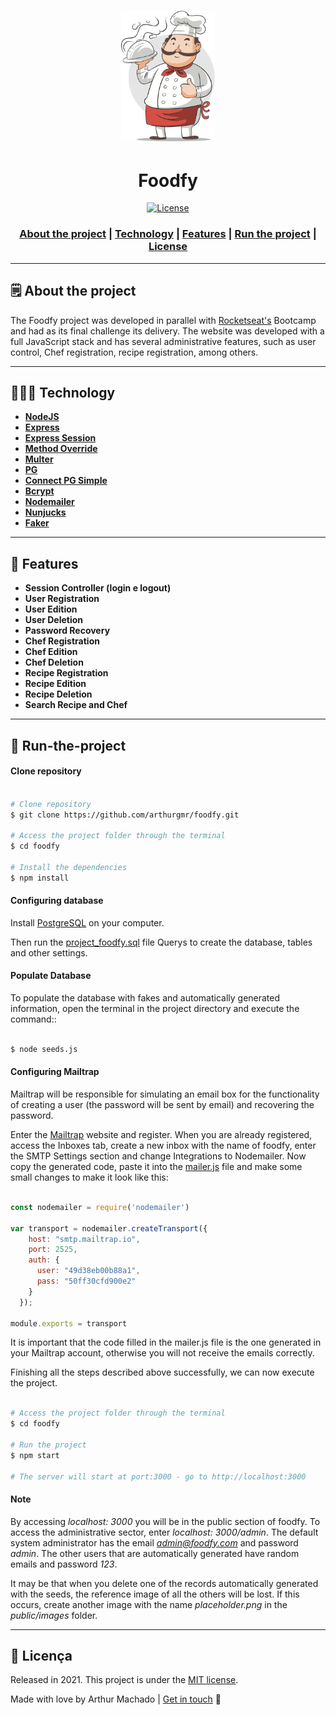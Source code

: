 <h1 align="center">
    <img alt="Chef" src="./public/assets/chef.png" width="150px" />
</h1>

<h1 align="center">Foodfy</h1>

<p align="center">
  <a href="LICENSE" >
<img alt="License" src="https://img.shields.io/badge/license-MIT-%23F8952D">
  </a>
</p>

<h3 align="center">  
  <a href="#-about-the-project">About the project</a> |
  <a href="#-technology">Technology</a> | 
  <a href="#-features">Features</a> | 
  <a href="#-run-the-project">Run the project</a> | 
  <a href="#-license">License</a> 
</h3>

---

## 🗒 About the project <a name="-about-the-project" style="text-decoration:none"></a>

The Foodfy project was developed in parallel with [Rocketseat's](https://rocketseat.com.br/) Bootcamp and had as its final challenge its delivery. The website was developed with a full JavaScript stack and has several administrative features, such as user control, Chef registration, recipe registration, among others.

---

## 👨🏻‍💻 Technology <a name="-technology" style="text-decoration:none"></a>

- **[NodeJS](https://nodejs.org/en/)**
- **[Express](https://expressjs.com/)**
- **[Express Session](https://github.com/expressjs/session)**
- **[Method Override](https://github.com/expressjs/method-override)**
- **[Multer](https://github.com/expressjs/multer)**
- **[PG](https://github.com/brianc/node-postgres/tree/master/packages/pg)**
- **[Connect PG Simple](https://www.npmjs.com/package/connect-pg-simple)**
- **[Bcrypt](https://github.com/dcodeIO/bcrypt.js)**
- **[Nodemailer](https://nodemailer.com/about/)**
- **[Nunjucks](https://github.com/mozilla/nunjucks)**
- **[Faker](https://github.com/Marak/Faker.js#readme)**

---

## :pushpin: Features <a name="-features" style="text-decoration:none"></a>

- **Session Controller (login e logout)**
- **User Registration**
- **User Edition**
- **User Deletion**
- **Password Recovery**
- **Chef Registration**
- **Chef Edition**
- **Chef Deletion**
- **Recipe Registration**
- **Recipe Edition**
- **Recipe Deletion**
- **Search Recipe and Chef**

---

## :rocket: Run-the-project <a name="-run-the-project" style="text-decoration:none"></a>


#### Clone repository

```bash

# Clone repository
$ git clone https://github.com/arthurgmr/foodfy.git

# Access the project folder through the terminal
$ cd foodfy

# Install the dependencies
$ npm install

```

#### Configuring database

Install [PostgreSQL](https://www.postgresql.org/download/) on your computer.

Then run the [project_foodfy.sql](https://github.com/arthurgmr/foodfy/blob/master/foodfydb.sql) file Querys to create the database, tables and other settings.

#### Populate Database

To populate the database with fakes and automatically generated information, open the terminal in the project directory and execute the command::

```bash

$ node seeds.js

```

#### Configuring Mailtrap

Mailtrap will be responsible for simulating an email box for the functionality of creating a user (the password will be sent by email) and recovering the password.

Enter the [Mailtrap](https://mailtrap.io/) website and register. When you are already registered, access the Inboxes tab, create a new inbox with the name of foodfy, enter the SMTP Settings section and change Integrations to Nodemailer. Now copy the generated code, paste it into the [mailer.js](https://github.com/arthurgmr/foodfy/blob/master/src/lib/mailer.js) file  and make some small changes to make it look like this:

```javascript

const nodemailer = require('nodemailer')

var transport = nodemailer.createTransport({
    host: "smtp.mailtrap.io",
    port: 2525,
    auth: {
      user: "49d38eb00b88a1",
      pass: "50ff30cfd900e2"
    }
  });

module.exports = transport

```

It is important that the code filled in the mailer.js file is the one generated in your Mailtrap account, otherwise you will not receive the emails correctly.

Finishing all the steps described above successfully, we can now execute the project.

```bash

# Access the project folder through the terminal
$ cd foodfy

# Run the project
$ npm start

# The server will start at port:3000 - go to http://localhost:3000

```

#### Note

By accessing *localhost: 3000* you will be in the public section of foodfy. To access the administrative sector, enter *localhost: 3000/admin*. The default system administrator has the email *admin@foodfy.com* and password *admin*. The other users that are automatically generated have random emails and password *123*.

It may be that when you delete one of the records automatically generated with the seeds, the reference image of all the others will be lost. If this occurs, create another image with the name *placeholder.png* in the *public/images* folder.

---

## :closed_book: Licença <a name="-licenca" style="text-decoration:none"></a>


Released in 2021. This project is under the [MIT license](https://github.com/arthurgmr/foodfy/blob/master/LICENSE).

Made with love by Arthur Machado | [Get in touch](https://www.linkedin.com/in/arthurgmachado/) :wave:
